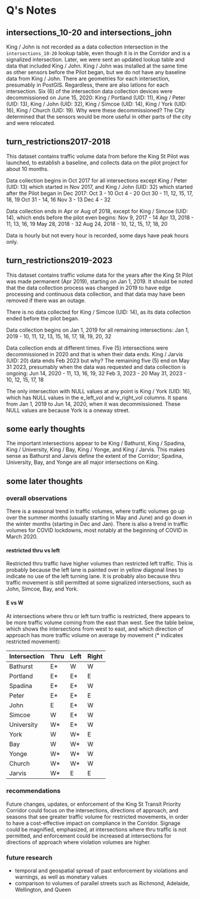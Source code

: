 # Q's Notes

## intersections_10-20 and intersections_john
King / John is not recorded as a data collection intersection in the `intersections_10-20` lookup table, even though it is in the Corridor and is a signalized intersection. Later, we were sent an updated lookup table and data that included King / John. King / John was installed at the same time as other sensors before the Pilot began, but we do not have any baseline data from King / John. 
There are geometries for each intersection, presumably in PostGIS. Regardless, there are also latlons for each intersection. 
Six (6) of the intersection data collection devices were decommissioned on June 15, 2020: King / Portland (UID: 11), King / Peter (UID: 13), King / John (UID: 32), King / Simcoe (UID: 14), King / York (UID: 16), King / Church (UID: 19). Why were these decommissioned? The City determined that the sensors would be more useful in other parts of the city and were relocated. 

## turn_restrictions2017-2018
This dataset contains traffic volume data from before the King St Pilot was launched, to establish a baseline, and collects data on the pilot project for about 10 months. 

Data collection begins in Oct 2017 for all intersections except King / Peter (UID: 13) which started in Nov 2017, and King / John (UID: 32) which started after the Pilot began in Dec 2017:
Oct 3 - 10
Oct 4 - 20
Oct 30 - 11, 12, 15, 17, 18, 19
Oct 31 - 14, 16
Nov 3 - 13
Dec 4 - 32

Data collection ends in Apr or Aug of 2018, except for King / Simcoe (UID: 14), which ends before the pilot even begins:
Nov 9, 2017 - 14
Apr 13, 2018 - 11, 13, 16, 19
May 28, 2018 - 32
Aug 24, 2018 - 10, 12, 15, 17, 18, 20

Data is hourly but not every hour is recorded, some days have peak hours only.

## turn_restrictions2019-2023
This dataset contains traffic volume data for the years after the King St Pilot was made permanent (Apr 2019), starting on Jan 1, 2019. It should be noted that the data collection process was changed in 2019 to have edge processing and continuous data collection, and that data may have been removed if there was an outage. 

There is no data collected for King / Simcoe (UID: 14), as its data collection ended before the pilot began.

Data collection begins on Jan 1, 2019 for all remaining intersections:
Jan 1, 2019 - 10, 11, 12, 13, 15, 16, 17, 18, 19, 20, 32

Data collection ends at different times. Five (5) intersections were decommissioned in 2020 and that is when their data ends. King / Jarvis (UID: 20) data ends Feb 2023 but why? The remaining five (5) end on May 31 2023, presumably when the data was requested and data collection is ongoing:
Jun 14, 2020 - 11, 13, 16, 19, 32
Feb 3, 2023 - 20
May 31, 2023 - 10, 12, 15, 17, 18

The only intersection with NULL values at any point is King / York (UID: 16), which has NULL values in the e_left_vol and w_right_vol columns. It spans from Jan 1, 2019 to Jun 14, 2020, when it was decommissioned. These NULL values are because York is a oneway street. 

## some early thoughts
The important intersections appear to be King / Bathurst, King / Spadina, King / University, King / Bay, King / Yonge, and King / Jarvis. This makes sense as Bathurst and Jarvis define the extent of the Corridor; Spadina, University, Bay, and Yonge are all major intersections on King. 

## some later thoughts
### overall observations
There is a seasonal trend in traffic volumes, where traffic volumes go up over the summer months (usually starting in May and June) and go down in the winter months (starting in Dec and Jan). There is also a trend in traffic volumes for COVID lockdowns, most notably at the beginning of COVID in March 2020. 

#### restricted thru vs left
Restricted thru traffic have higher volumes than restricted left traffic. This is probably because the left lane is painted over in yellow diagonal lines to indicate no use of the left turning lane. It is probably also because thru traffic movement is still permitted at some signalized intersections, such as John, Simcoe, Bay, and York. 

#### E vs W
At intersections where thru or left turn traffic is restricted, there appears to be more traffic volume coming from the east than west. See the table below, which shows the intersections from west to east, and which direction of approach has more traffic volume on average by movement (* indicates restricted movement):

| Intersection | Thru | Left | Right |
|--------------|------|------|-------|
| Bathurst     | E*   | W    | W     |
| Portland     | E*   | E*   | E     |
| Spadina      | E*   | E*   | W     |
| Peter        | E*   | E*   | E     |
| John         | E    | E*   | W     |
| Simcoe       | W    | E*   | W     |
| University   | W*   | E*   | W     |
| York         | W    | W*   | E     |
| Bay          | W    | W*   | W     |
| Yonge        | W*   | W*   | W     |
| Church       | W*   | W*   | W     |
| Jarvis       | W*   | E    | E     |

### recommendations
Future changes, updates, or enforcement of the King St Transit Priority Corridor could focus on the intersections, directions of approach, and seasons that see greater traffic volume for restricted movements, in order to have a cost-effective impact on compliance in the Corridor. Signage could be magnified, emphasized, at intersections where thru traffic is not permitted, and enforcement could be increased at intersections for directions of approach where violation volumes are higher. 

### future research
- temporal and geospatial spread of past enforcement by violations and warnings, as well as monetary values
- comparison to volumes of parallel streets such as Richmond, Adelaide, Wellington, and Queen